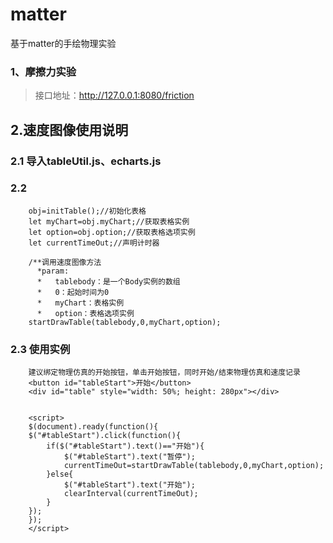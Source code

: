# matter
基于matter的手绘物理实验

### 1、摩擦力实验
>接口地址：http://127.0.0.1:8080/friction

## 2.速度图像使用说明
### 2.1 导入tableUtil.js、echarts.js
### 2.2 
        obj=initTable();//初始化表格
        let myChart=obj.myChart;//获取表格实例
        let option=obj.option;//获取表格选项实例
        let currentTimeOut;//声明计时器
        
        /**调用速度图像方法
          *param:
          *   tablebody：是一个Body实例的数组
          *   0：起始时间为0
          *   myChart：表格实例
          *   option：表格选项实例
        startDrawTable(tablebody,0,myChart,option);
### 2.3 使用实例
        建议绑定物理仿真的开始按钮，单击开始按钮，同时开始/结束物理仿真和速度记录
        <button id="tableStart">开始</button>
        <div id="table" style="width: 50%; height: 280px"></div>
        
        
        <script>
        $(document).ready(function(){
        $("#tableStart").click(function(){
            if($("#tableStart").text()=="开始"){
                $("#tableStart").text("暂停");
                currentTimeOut=startDrawTable(tablebody,0,myChart,option);
            }else{
                $("#tableStart").text("开始");
                clearInterval(currentTimeOut);
            }
        });
        });
        </script>
        
